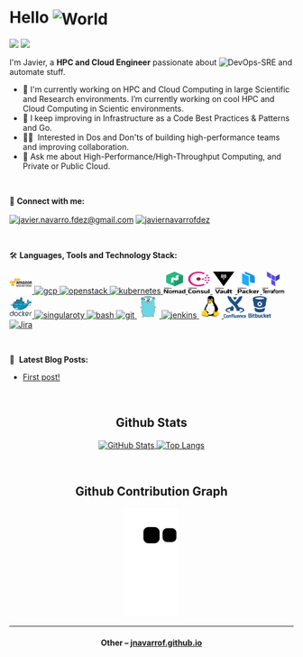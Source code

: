 <h1>Hello <img src="https://bestanimations.com/uploads/gifs/726892854earth-spinning-rotating-animation-14.gif" alt="World" width="50px" style="vertical-align: middle;" /></h1>

![](https://visitor-badge.glitch.me/badge?page_id=jnavarrof.jnavarrof)
![](https://komarev.com/ghpvc/?username=jnavarrof&label=Profile%20views&color=0e75b6&style=flat)

I'm Javier, a **HPC and Cloud Engineer** passionate about ![DevOps-SRE](https://img.shields.io/badge/DevOps-SRE-black) and automate stuff.
- 🔭&nbsp;I'm currently working on HPC and Cloud Computing in large Scientific and Research environments. 
I’m currently working on cool HPC and Cloud Computing in Scientic environments.
- 🌱&nbsp;I keep improving in Infrastructure as a Code Best Practices & Patterns and Go.
- 👨‍💻 &nbsp;Interested in Dos and Don'ts of building high-performance teams and improving collaboration.
- 💬&nbsp;Ask me about High-Performance/High-Throughput Computing, and Private or Public Cloud.
<br/>

🔗&nbsp;**Connect with me:**
<p align="left">
<a href="mailto: javier.navarro.fdez@gmail.com" target="blank"><img align="center" src="https://upload.wikimedia.org/wikipedia/commons/7/7e/Gmail_icon_%282020%29.svg" alt="javier.navarro.fdez@gmail.com" height="20"/></a>
<a href="https://linkedin.com/in/javiernavarrofdez" target="blank"><img align="center" src="https://raw.githubusercontent.com/rahuldkjain/github-profile-readme-generator/master/src/images/icons/Social/linked-in-alt.svg" alt="javiernavarrofdez" height="20"/></a>
<!--
<a href="https://dev.to/jnavarrof" target="blank"><img align="center" src="https://raw.githubusercontent.com/rahuldkjain/github-profile-readme-generator/master/src/images/icons/Social/devto.svg" alt="jnavarrof" height="30" width="40" /></a>
-->
</p>
<br/>

🛠️&nbsp;**Languages, Tools and Technology Stack:**
<p align="left">
<a href="https://aws.amazon.com" target="_blank" rel="noreferrer"><img src="https://raw.githubusercontent.com/devicons/devicon/master/icons/amazonwebservices/amazonwebservices-original-wordmark.svg" alt="aws" width="40" height="40"/> </a> 
<a href="https://cloud.google.com" target="_blank" rel="noreferrer"> <img src="https://www.vectorlogo.zone/logos/google_cloud/google_cloud-icon.svg" alt="gcp" width="40" height="40"/> </a>
<a href="#" target="_blank" rel="noreferrer"> <img src="https://www.vectorlogo.zone/logos/openstack/openstack-icon.svg" alt="openstack" width="40" height="40"/> </a>
<a href="https://kubernetes.io" target="_blank" rel="noreferrer"> <img src="https://www.vectorlogo.zone/logos/kubernetes/kubernetes-icon.svg" alt="kubernetes" width="40" height="40"/> </a> 
<a href="#" target="_blank" rel="noreferrer"> <img src="https://github.com/cncf/landscape/blob/master/hosted_logos/nomad.svg" alt="nomad" width="40" height="40"/> </a>
<a href="#" target="_blank" rel="noreferrer"> <img src="https://github.com/cncf/landscape/blob/master/hosted_logos/consul.svg" alt="consul" width="40" height="40"/> </a>
<a href="#" target="_blank" rel="noreferrer"> <img src="https://github.com/cncf/landscape/blob/master/hosted_logos/vault.svg" alt="vault" width="40" height="40"/> </a>
<a href="#" target="_blank" rel="noreferrer"> <img src="https://github.com/cncf/landscape/blob/master/hosted_logos/packer.svg" alt="packer" width="40" height="40"/> </a>
<a href="#" target="_blank" rel="noreferrer"> <img src="https://github.com/cncf/landscape/blob/master/hosted_logos/terraform.svg" alt="terraform" width="40" height="40"/> </a>
<a href="https://www.docker.com/" target="_blank" rel="noreferrer"> <img src="https://raw.githubusercontent.com/devicons/devicon/master/icons/docker/docker-original-wordmark.svg" alt="docker" width="40" height="40"/> </a>
<a href="#" target="_blank" rel="noreferrer"> <img src="https://biocorecrg.github.io/ELIXIR_containers_nextflow/images/singularity_logo.svg" alt="singularoty" width="40" height="40"/> </a>
<a href="https://www.gnu.org/software/bash/" target="_blank" rel="noreferrer"> <img src="https://www.vectorlogo.zone/logos/gnu_bash/gnu_bash-icon.svg" alt="bash" width="40" height="40"/> </a>
<a href="https://git-scm.com/" target="_blank" rel="noreferrer"> <img src="https://www.vectorlogo.zone/logos/git-scm/git-scm-icon.svg" alt="git" width="40" height="40"/> </a>
<a href="https://golang.org" target="_blank" rel="noreferrer"> <img src="https://raw.githubusercontent.com/devicons/devicon/master/icons/go/go-original.svg" alt="go" width="40" height="40"/> </a> 
<a href="https://www.jenkins.io" target="_blank" rel="noreferrer"> <img src="https://www.vectorlogo.zone/logos/jenkins/jenkins-icon.svg" alt="jenkins" width="40" height="40"/> </a> 
<a href="https://www.linux.org/" target="_blank" rel="noreferrer"> <img src="https://raw.githubusercontent.com/devicons/devicon/master/icons/linux/linux-original.svg" alt="linux" width="40" height="40"/> </a>
<a href="#"><img src="https://github.com/devicons/devicon/blob/master/icons/confluence/confluence-original-wordmark.svg" alt="confluence" height="40"/></a>
<a href="#"><img src="https://github.com/devicons/devicon/blob/master/icons/bitbucket/bitbucket-original-wordmark.svg" alt="Bitbucket" height="40"/></a>
<a href="#"><img src="https://www.vectorlogo.zone/logos/atlassian_jira/atlassian_jira-icon.svg" alt="Jira" height="40"/></a>
<!--
<code><img height="20" src="https://raw.githubusercontent.com/github/explore/80688e429a7d4ef2fca1e82350fe8e3517d3494d/topics/javascript/javascript.png"></code>
-->
</p>
<br/>

<!-- TODOL dev.to and medium -->
<!-- https://jnavarrof.github.io/feed.xml -->
📕 &nbsp;**Latest Blog Posts:**
<!-- BLOG-POST-LIST:START -->
- [First post!](https://jnavarrof.github.io/2018-10-26-first-post/)
<!-- BLOG-POST-LIST:END -->
<br/>

<h2 align="center">Github Stats</h2>
<p align="center">
<a href="https://github.com/jnavarrof/github-readme-stats">
  <img align="center" src="https://github-readme-stats.vercel.app/api?username=jnavarrof&count_private=true&show_icons=true&repo=github-readme-stats"  alt="GitHub Stats" />
</a>
<a href="https://github.com/jnavarrof/convoychat">
  <img align="center" src="https://github-readme-stats.vercel.app/api/top-langs/?username=jnavarrof&layout=compact" alt="Top Langs" />
</a>
</p>
<br/>

<h2 align="center">Github Contribution Graph</h2>
<p align="center">
  <img src="https://github.com/jnavarrof/jnavarrof/raw/output/github-contribution-grid-snake.svg" alt="snake"></center>
</p>

---

<h4 align="center">Other – <a href='https://jnavarrof.github.io' target="_blank">jnavarrof.github.io</a><h4>
